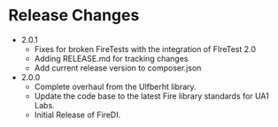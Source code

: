 # Release Changes

* 2.0.1
    * Fixes for broken FireTests with the integration of FIreTest 2.0
    * Adding RELEASE.md for tracking changes
    * Add current release version to composer.json
* 2.0.0
    * Complete overhaul from the Ulfberht library.
    * Update the code base to the latest Fire library standards for UA1 Labs.
    * Initial Release of FireDI.
